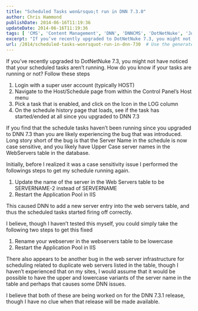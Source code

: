 ```yaml
---
title: "Scheduled Tasks won&rsquo;t run in DNN 7.3.0"
author: Chris Hammond
publishDate: 2014-06-16T11:19:36
updateDate: 2014-06-16T11:19:36
tags: [ 'CMS', 'Content Management', 'DNN', 'DNNCMS', 'DotNetNuke', 'Job', 'Schedule', 'Task' ]
excerpt: "If you’ve recently upgraded to DotNetNuke 7.3, you might not have noticed that your scheduled tasks aren’t running. How do you know if your tasks are running or not? Follow these steps"
url: /2014/scheduled-tasks-wonrsquot-run-in-dnn-730  # Use the generated URL with year
---
```

<p>If you’ve recently upgraded to DotNetNuke 7.3, you might not have noticed that your scheduled tasks aren’t running. How do you know if your tasks are running or not? Follow these steps</p> <ol> <li>Login with a super user account (typically HOST)</li> <li>Navigate to the Host/Schedule page from within the Control Panel’s Host menu</li> <li>Pick a task that is enabled, and click on the Icon in the LOG column</li> <li>On the schedule history page that loads, see if the task has started/ended at all since you upgraded to DNN 7.3</li></ol> <p>If you find that the schedule tasks haven’t been running since you upgraded to DNN 7.3 than you are likely experiencing the bug that was introduced. Long story short of the bug is that the Server Name in the schedule is now case sensitive, and you likely have Upper Case server names in the WebServers table in the database.</p> <p>Initially, before I realized it was a case sensitivity issue I performed the followings steps to get my schedule running again.</p> <ol> <li>Update the name of the server in the Web Servers table to be SERVERNAME-2 instead of SERVERNAME</li> <li>Restart the Application Pool in IIS</li></ol> <p>This caused DNN to add a new server entry into the web servers table, and thus the scheduled tasks started firing off correctly.</p> <p>I believe, though I haven’t tested this myself, you could simply take the following two steps to get this fixed</p> <ol> <li>Rename your webserver in the webservers table to be lowercase</li> <li>Restart the Application Pool in IIS</li></ol> <p>There also appears to be another bug in the web server infrastructure for scheduling related to duplicate web servers listed in the table, though I haven’t experienced that on my sites, I would assume that it would be possible to have the upper and lowercase variants of the server name in the table and perhaps that causes some DNN issues.</p> <p>I believe that both of these are being worked on for the DNN 7.3.1 release, though I have no clue when that release will be made available.</p>
